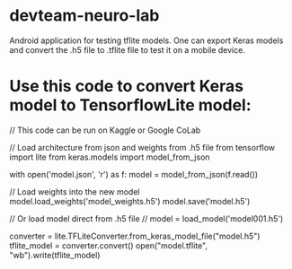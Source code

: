 # devteam-neuro-lab
Android application for testing tflite models. One can export Keras models and convert the .h5 file to .tflite file to test it on a mobile device.

# Use this code to convert Keras model to TensorflowLite model: 

// This code can be run on Kaggle or Google CoLab

// Load architecture from json and weights from .h5 file 
from tensorflow import lite
from keras.models import model_from_json

with open('model.json', 'r') as f:
    model = model_from_json(f.read())

// Load weights into the new model
model.load_weights('model_weights.h5')
model.save('model.h5')

// Or load model direct from .h5 file 
// model = load_model('model001.h5')

converter = lite.TFLiteConverter.from_keras_model_file("model.h5")
tflite_model = converter.convert()
open("model.tflite", "wb").write(tflite_model)
